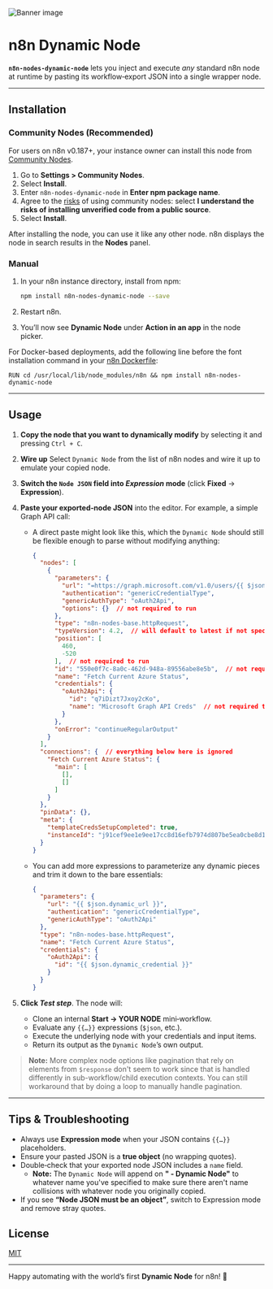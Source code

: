 ![Banner image](https://user-images.githubusercontent.com/10284570/173569848-c624317f-42b1-45a6-ab09-f0ea3c247648.png)

# n8n Dynamic Node

**`n8n-nodes-dynamic-node`** lets you inject and execute *any* standard n8n node at runtime by pasting its workflow‑export JSON into a single wrapper node.

---

## Installation

### Community Nodes (Recommended)

For users on n8n v0.187+, your instance owner can install this node from [Community Nodes](https://docs.n8n.io/integrations/community-nodes/installation/).

1. Go to **Settings > Community Nodes**.
2. Select **Install**.
3. Enter `n8n-nodes-dynamic-node` in **Enter npm package name**.
4. Agree to the [risks](https://docs.n8n.io/integrations/community-nodes/risks/) of using community nodes: select **I understand the risks of installing unverified code from a public source**.
5. Select **Install**.

After installing the node, you can use it like any other node. n8n displays the node in search results in the **Nodes** panel.

### Manual

1. In your n8n instance directory, install from npm:

   ```bash
   npm install n8n-nodes-dynamic-node --save
   ```
2. Restart n8n.
3. You’ll now see **Dynamic Node** under **Action in an app** in the node picker.

For Docker-based deployments, add the following line before the font installation command in your [n8n Dockerfile](https://github.com/n8n-io/n8n/blob/master/docker/images/n8n/Dockerfile):

`RUN cd /usr/local/lib/node_modules/n8n && npm install n8n-nodes-dynamic-node`

---

## Usage

1. **Copy the node that you want to dynamically modify** by selecting it and pressing `Ctrl + C`.

2. **Wire up** Select `Dynamic Node` from the list of n8n nodes and wire it up to emulate your copied node.

2. **Switch the `Node JSON` field into *Expression* mode** (click **Fixed** → **Expression**).

3. **Paste your exported‑node JSON** into the editor. For example, a simple Graph API call:

    - A direct paste might look like this, which the `Dynamic Node` should still be flexible enough to parse without modifying anything:
      ```json
      {
        "nodes": [
          {
            "parameters": {
              "url": "=https://graph.microsoft.com/v1.0/users/{{ $json.id_msft }}?$select=accountEnabled,userPrincipalName,id",
              "authentication": "genericCredentialType",
              "genericAuthType": "oAuth2Api",
              "options": {}  // not required to run
            },
            "type": "n8n-nodes-base.httpRequest",
            "typeVersion": 4.2,  // will default to latest if not specified
            "position": [
              460,
              -520
            ],  // not required to run
            "id": "550e0f7c-8a0c-462d-948a-89556abe8e5b",  // not required to run
            "name": "Fetch Current Azure Status",
            "credentials": {
              "oAuth2Api": {
                "id": "q7iDizt7Jxoy2cKo",
                "name": "Microsoft Graph API Creds"  // not required to run
              }
            },
            "onError": "continueRegularOutput"
          }
        ],
        "connections": {  // everything below here is ignored
          "Fetch Current Azure Status": {
            "main": [
              [],
              []
            ]
          }
        },
        "pinData": {},
        "meta": {
          "templateCredsSetupCompleted": true,
          "instanceId": "j91cef9ee1e9ee17cc8d16efb7974d807be5ea0cbe8d1adfceb25249ee039v76"
        }
      }
      ```

    - You can add more expressions to parameterize any dynamic pieces and trim it down to the bare essentials:
      ```json
      {
        "parameters": {
          "url": "{{ $json.dynamic_url }}",
          "authentication": "genericCredentialType",
          "genericAuthType": "oAuth2Api"
        },
        "type": "n8n-nodes-base.httpRequest",
        "name": "Fetch Current Azure Status",
        "credentials": {
          "oAuth2Api": {
            "id": "{{ $json.dynamic_credential }}"
          }
        }
      }
      ```

4. **Click *Test step***. The node will:

   * Clone an internal **Start → YOUR NODE** mini‑workflow.
   * Evaluate any `{{…}}` expressions (`$json`, etc.).
   * Execute the underlying node with your credentials and input items.
   * Return its output as the `Dynamic Node`’s own output.

> **Note:** More complex node options like pagination that rely on elements from `$response` don't seem to work since that is handled differently in sub-workflow/child execution contexts. You can still workaround that by doing a loop to manually handle pagination.

---

## Tips & Troubleshooting

* Always use **Expression mode** when your JSON contains `{{…}}` placeholders.
* Ensure your pasted JSON is a **true object** (no wrapping quotes).
* Double‑check that your exported node JSON includes a `name` field.
  * **Note:** The `Dynamic Node` will append on **" - Dynamic Node"** to whatever name you've specified to make sure there aren't name collisions with whatever node you originally copied.
* If you see **“Node JSON must be an object”**, switch to Expression mode and remove stray quotes.

## License

[MIT](https://github.com/drowl87/n8n-nodes-dynamic-node/blob/master/LICENSE.md)

---

Happy automating with the world’s first **Dynamic Node** for n8n! 🚀
